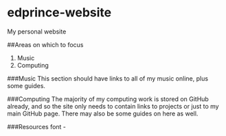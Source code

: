 # edprince-website
My personal website

##Areas on which to focus
1. Music
2. Computing

###Music
This section should have links to all of my music online, plus some guides.

###Computing
The majority of my computing work is stored on GitHub already, and so the site only needs to contain links to projects or just to my main GitHub page. There may also be some guides on here as well.

###Resources
font - <link href='http://fonts.googleapis.com/css?family=Raleway:400,300' rel='stylesheet' type='text/css'>
